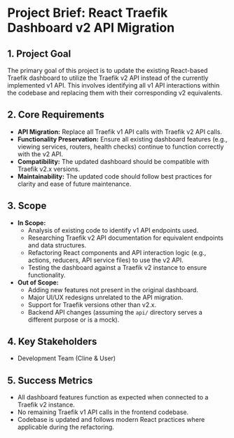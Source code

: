 # Project Brief: React Traefik Dashboard v2 API Migration

## 1. Project Goal

The primary goal of this project is to update the existing React-based Traefik dashboard to utilize the Traefik v2 API instead of the currently implemented v1 API. This involves identifying all v1 API interactions within the codebase and replacing them with their corresponding v2 equivalents.

## 2. Core Requirements

- **API Migration:** Replace all Traefik v1 API calls with Traefik v2 API calls.
- **Functionality Preservation:** Ensure all existing dashboard features (e.g., viewing services, routers, health checks) continue to function correctly with the v2 API.
- **Compatibility:** The updated dashboard should be compatible with Traefik v2.x versions.
- **Maintainability:** The updated code should follow best practices for clarity and ease of future maintenance.

## 3. Scope

- **In Scope:**
    - Analysis of existing code to identify v1 API endpoints used.
    - Researching Traefik v2 API documentation for equivalent endpoints and data structures.
    - Refactoring React components and API interaction logic (e.g., actions, reducers, API service files) to use the v2 API.
    - Testing the dashboard against a Traefik v2 instance to ensure functionality.
- **Out of Scope:**
    - Adding new features not present in the original dashboard.
    - Major UI/UX redesigns unrelated to the API migration.
    - Support for Traefik versions other than v2.x.
    - Backend API changes (assuming the `api/` directory serves a different purpose or is a mock).

## 4. Key Stakeholders

- Development Team (Cline & User)

## 5. Success Metrics

- All dashboard features function as expected when connected to a Traefik v2 instance.
- No remaining Traefik v1 API calls in the frontend codebase.
- Codebase is updated and follows modern React practices where applicable during the refactoring.
